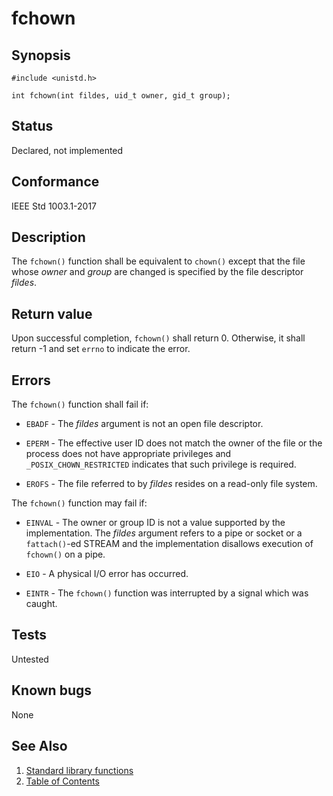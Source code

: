 # fchown

## Synopsis

`#include <unistd.h>`

`int fchown(int fildes, uid_t owner, gid_t group);`

## Status

Declared, not implemented

## Conformance

IEEE Std 1003.1-2017

## Description

The `fchown()` function shall be equivalent to `chown()` except that the file
whose _owner_ and _group_ are changed is specified by the file descriptor _fildes_.

## Return value

Upon successful completion, `fchown()` shall return 0. Otherwise, it shall return -1 and set `errno` to indicate the
error.

## Errors

The `fchown()` function shall fail if:

* `EBADF` - The _fildes_ argument is not an open file descriptor.

* `EPERM` - The effective user ID does not match the owner of the file or the process does not have appropriate
 privileges and `_POSIX_CHOWN_RESTRICTED` indicates that such privilege is required.

* `EROFS` - The file referred to by _fildes_ resides on a read-only file system.

The `fchown()` function may fail if:

* `EINVAL` - The owner or group ID is not a value supported by the implementation. The _fildes_ argument refers to a
 pipe or socket or a `fattach()`-ed STREAM and the implementation disallows execution of `fchown()` on a pipe.

* `EIO` - A physical I/O error has occurred.

* `EINTR` - The `fchown()` function was interrupted by a signal which was caught.

## Tests

Untested

## Known bugs

None

## See Also

1. [Standard library functions](../README.md)
2. [Table of Contents](../../../README.md)
